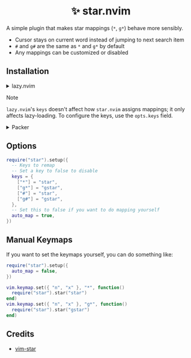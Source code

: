 <h1 align="center">
  ✨ star.nvim
</h1>

A simple plugin that makes star mappings (`*`, `g*`) behave more sensibly.

- Cursor stays on current word instead of jumping to next search item
- `#` and `g#` are the same as `*` and `g*` by default
- Any mappings can be customized or disabled

## Installation

<details>
  <summary>lazy.nvim</summary>

```lua
{
  "loqusion/star.nvim",
  keys = {
    { "*", mode = { "n", "x" } },
    { "g*", mode = { "n", "x" } },
    { "#", mode = { "n", "x" } },
    { "g#", mode = { "n", "x" } },
  },
  opts = {},
}
```

</details>

<!-- prettier-ignore-start -->
> [!NOTE]
> `lazy.nvim`'s `keys` doesn't affect how `star.nvim` assigns mappings; it only affects lazy-loading.
> To configure the keys, use the `opts.keys` field.
<!-- prettier-ignore-end -->

<details>
  <summary>Packer</summary>

```lua
require("packer").startup(function()
  use({
    "loqusion/star.nvim",
    config = function()
      require("star").setup()
    end,
  })
end)
```

</details>

## Options

```lua
require("star").setup({
  -- Keys to remap
  -- Set a key to false to disable
  keys = {
    ["*"] = "star",
    ["g*"] = "gstar",
    ["#"] = "star",
    ["g#"] = "gstar",
  },
  -- Set this to false if you want to do mapping yourself
  auto_map = true,
})
```

## Manual Keymaps

If you want to set the keymaps yourself, you can do something like:

```lua
require("star").setup({
  auto_map = false,
})

vim.keymap.set({ "n", "x" }, "*", function()
  require("star").star("star")
end)
vim.keymap.set({ "n", "x" }, "g*", function()
  require("star").star("gstar")
end)
```

## Credits

- [vim-star](https://github.com/linjiX/vim-star)
